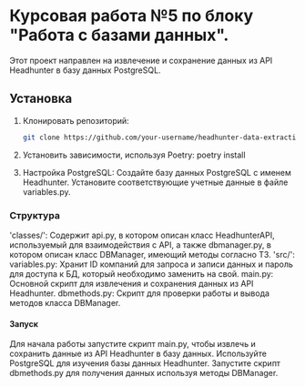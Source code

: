 # Курсовая работа №5 по блоку "Работа с базами данных".
Этот проект направлен на извлечение и сохранение данных из API Headhunter в базу данных PostgreSQL.

## Установка

1. Клонировать репозиторий:
   ```bash
   git clone https://github.com/your-username/headhunter-data-extraction.git

2. Установить зависимости, используя Poetry:
  poetry install

3. Настройка PostgreSQL:
Создайте базу данных PostgreSQL с именем Headhunter.
Установите соответствующие учетные данные в файле variables.py.

### Структура

'classes/': Содержит api.py, в котором описан класс HeadhunterAPI, используемый для взаимодействия с API, 
            а также dbmanager.py, в котором описан класс DBManager, имеющий методы согласно ТЗ.
'src/':
variables.py: Хранит ID компаний для запроса и записи данных и пароль для доступа к БД, который необходимо заменить на свой.
main.py: Основной скрипт для извлечения и сохранения данных из API Headhunter.
dbmethods.py: Скрипт для проверки работы и вывода методов класса DBManager.

#### Запуск
Для начала работы запустите скрипт main.py, чтобы извлечь и сохранить данные из API Headhunter в базу данных.
Используйте PostgreSQL для изучения базы данных Headhunter.
Запустите скрипт dbmethods.py для получения данных используя методы DBManager.

